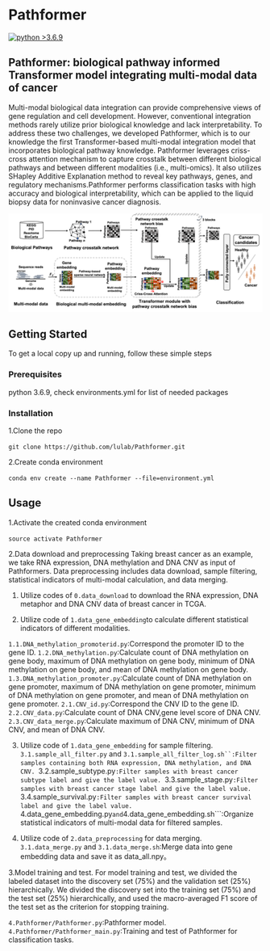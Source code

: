 # Pathformer

[![python >3.6.9](https://img.shields.io/badge/python-3.6.9-brightgreen)](https://www.python.org/) 

## Pathformer: biological pathway informed Transformer model integrating multi-modal data of cancer

Multi-modal biological data integration can provide comprehensive views of gene regulation and cell development. However, conventional integration methods rarely utilize prior biological knowledge and lack interpretability. To address these two challenges, we developed Pathformer, which is to our knowledge the first Transformer-based multi-modal integration model that incorporates biological pathway knowledge. Pathformer leverages criss-cross attention mechanism to capture crosstalk between different biological pathways and between different modalities (i.e., multi-omics). It also utilizes SHapley Additive Explanation method to reveal key pathways, genes, and regulatory mechanisms.Pathformer performs classification tasks with high accuracy and biological interpretability, which can be applied to the liquid biopsy data for noninvasive cancer diagnosis.


![Overview of the Pathformer](method_overview.png)


## Getting Started

To get a local copy up and running, follow these simple steps

### Prerequisites

python 3.6.9, check environments.yml for list of needed packages

### Installation

1.Clone the repo

```git clone https://github.com/lulab/Pathformer.git```

2.Create conda environment

```conda env create --name Pathformer --file=environment.yml```

## Usage

1.Activate the created conda environment

```source activate Pathformer```

2.Data download and preprocessing
Taking breast cancer as an example, we take RNA expression, DNA methylation and DNA CNV as input of Pathformers. Data preprocessing includes data download, sample filtering, statistical indicators of multi-modal calculation, and data merging.

1) Utilize codes of ```0.data_download``` to download the RNA expression, DNA metaphor and DNA CNV data of breast cancer in TCGA.

2) Utilize code of ```1.data_gene_embedding```to calculate different statistical indicators of different modalities.

```1.1.DNA_methylation_promoterid.py```:Correspond the promoter ID to the gene ID.
```1.2.DNA_methylation.py```:Calculate count of DNA methylation on gene body, maximum of DNA methylation on gene body, minimum of DNA methylation on gene body, and mean of DNA methylation on gene body.
```1.3.DNA_methylation_promoter.py```:Calculate count of DNA methylation on gene promoter, maximum of DNA methylation on gene promoter, minimum of DNA methylation on gene promoter, and mean of DNA methylation on gene promoter.
```2.1.CNV_id.py```:Correspond the CNV ID to the gene ID.
```2.2.CNV_data.py```:Calculate count of DNA CNV,gene level score of DNA CNV.
```2.3.CNV_data_merge.py```:Calculate maximum of DNA CNV, minimum of DNA CNV, and mean of DNA CNV.

3) Utilize code of ```1.data_gene_embedding``` for sample filtering.
```3.1.sample_all_filter.py``` and ```3.1.sample_all_filter_log.sh``:Filter samples containing both RNA expression, DNA methylation, and DNA CNV.
```3.2.sample_subtype.py```:Filter samples with breast cancer subtype label and give the label value.
```3.3.sample_stage.py```:Filter samples with breast cancer stage label and give the label value.
```3.4.sample_survival.py```:Filter samples with breast cancer survival label and give the label value.
```4.data_gene_embedding.py``` and ```4.data_gene_embedding.sh```:Organize statistical indicators of multi-modal data for filtered samples.

4) Utilize code of ```2.data_preprocessing``` for data merging.
```3.1.data_merge.py``` and ```3.1.data_merge.sh```:Merge data into gene embedding data and save it as data_all.npy。

3.Model training and test.
For model training and test, we divided the labeled dataset into the discovery set (75%) and the validation set (25%) hierarchically. We divided the discovery set into the training set (75%) and the test set (25%) hierarchically, and used the macro-averaged F1 score of the test set as the criterion for stopping training. 

```4.Pathformer/Pathformer.py```:Pathformer model.
```4.Pathformer/Pathformer_main.py```:Training and test of Pathformer for classification tasks.
